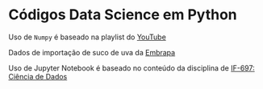 # Códigos Data Science em Python

Uso de `Numpy` é baseado na playlist do [YouTube](https://www.youtube.com/watch?reload=9&v=HkwX0gB7ZRM&index=2&list=PLxTkH01AauxQclbgvSYLbf3Aya80cKOqa)

Dados de importação de suco de uva da [Embrapa](http://vitibrasil.cnpuv.embrapa.br/index.php?ano=&opcao=opt_05&sopcao=sopt_04&ano_atual=1970)

Uso de Jupyter Notebook é baseado no conteúdo da disciplina de [IF-697: Ciência de Dados](https://profluciano.github.io/cd/pages/slides.html)
